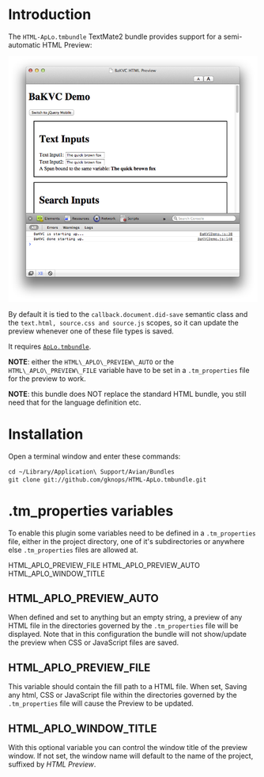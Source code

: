 # Introduction

The `HTML-ApLo.tmbundle` TextMate2 bundle provides support for a semi-automatic HTML Preview:

![ApLo HTML Preview](https://github.com/gknops/HTML-ApLo.tmbundle/raw/master/ApLo-HTML-Preview.png)

By default it is tied to the `callback.document.did-save` semantic class and the `text.html, source.css and source.js` scopes, so it can update the preview whenever one of these file types is saved.

It requires [`ApLo.tmbundle`](https://github.com/gknops/aplo.tmbundle).

**NOTE**: either the `HTML\_APLO\_PREVIEW\_AUTO` or the `HTML\_APLO\_PREVIEW\_FILE` variable have to be set in a `.tm_properties` file for the preview to work.

**NOTE**: this bundle does NOT replace the standard HTML bundle, you still need that for the language definition etc.


# Installation

Open a terminal window and enter these commands:

	cd ~/Library/Application\ Support/Avian/Bundles
	git clone git://github.com/gknops/HTML-ApLo.tmbundle.git


# .tm_properties variables

To enable this plugin some variables need to be defined in a `.tm_properties` file, either in the project directory, one of it's subdirectories or anywhere else `.tm_properties` files are allowed at.


HTML\_APLO\_PREVIEW\_FILE
HTML\_APLO\_PREVIEW\_AUTO
HTML\_APLO\_WINDOW\_TITLE
	
## HTML\_APLO\_PREVIEW\_AUTO

When defined and set to anything but an empty string, a preview of any HTML file in the directories governed by the `.tm_properties` file will be displayed. Note that in this configuration the bundle will not show/update the preview when CSS or JavaScript files are saved.

## HTML\_APLO\_PREVIEW\_FILE

This variable should contain the fill path to a HTML file. When set, Saving any html, CSS or JavaScript file within the directories governed by the `.tm_properties` file will cause the Preview to be updated.

## HTML\_APLO\_WINDOW\_TITLE

With this optional variable you can control the window title of the preview window. If not set, the window name will default to the name of the project, suffixed by *HTML Preview*.
 